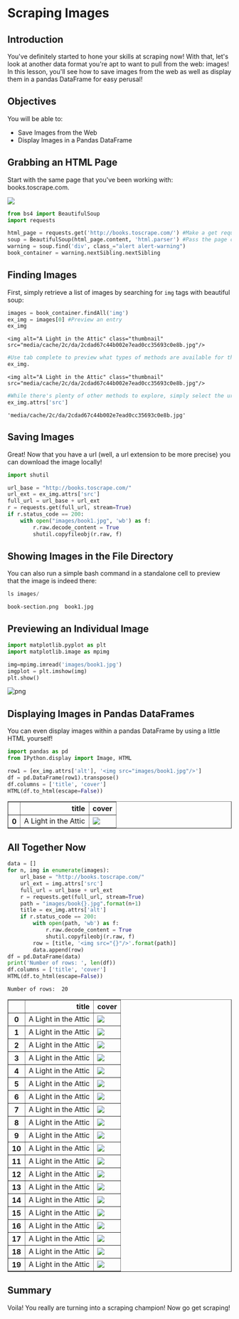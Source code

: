 
# Scraping Images

## Introduction

You've definitely started to hone your skills at scraping now! With that, let's look at another data format you're apt to want to pull from the web: images! In this lesson, you'll see how to save images from the web as well as display them in a pandas DataFrame for easy perusal!

## Objectives

You will be able to:

* Save Images from the Web
* Display Images in a Pandas DataFrame

## Grabbing an HTML Page

Start with the same page that you've been working with: books.toscrape.com.

<img src="images/book-section.png">


```python
from bs4 import BeautifulSoup
import requests
```


```python
html_page = requests.get('http://books.toscrape.com/') #Make a get request to retrieve the page
soup = BeautifulSoup(html_page.content, 'html.parser') #Pass the page contents to beautiful soup for parsing
warning = soup.find('div', class_="alert alert-warning")
book_container = warning.nextSibling.nextSibling
```

## Finding Images

First, simply retrieve a list of images by searching for `img` tags with beautiful soup:


```python
images = book_container.findAll('img')
ex_img = images[0] #Preview an entry
ex_img
```




    <img alt="A Light in the Attic" class="thumbnail" src="media/cache/2c/da/2cdad67c44b002e7ead0cc35693c0e8b.jpg"/>




```python
#Use tab complete to preview what types of methods are available for the entry
ex_img.
```




    <img alt="A Light in the Attic" class="thumbnail" src="media/cache/2c/da/2cdad67c44b002e7ead0cc35693c0e8b.jpg"/>




```python
#While there's plenty of other methods to explore, simply select the url for the image for now.
ex_img.attrs['src']
```




    'media/cache/2c/da/2cdad67c44b002e7ead0cc35693c0e8b.jpg'



## Saving Images

Great! Now that you have a url (well, a url extension to be more precise) you can download the image locally!


```python
import shutil
```


```python
url_base = "http://books.toscrape.com/"
url_ext = ex_img.attrs['src']
full_url = url_base + url_ext
r = requests.get(full_url, stream=True)
if r.status_code == 200:
    with open("images/book1.jpg", 'wb') as f:
        r.raw.decode_content = True
        shutil.copyfileobj(r.raw, f)
```

## Showing Images in the File Directory

You can also run a simple bash command in a standalone cell to preview that the image is indeed there:


```python
ls images/
```

    book-section.png  book1.jpg


## Previewing an Individual Image


```python
import matplotlib.pyplot as plt
import matplotlib.image as mpimg
```


```python
img=mpimg.imread('images/book1.jpg')
imgplot = plt.imshow(img)
plt.show()
```


![png](index_files/index_15_0.png)


## Displaying Images in Pandas DataFrames

You can even display images within a pandas DataFrame by using a little HTML yourself!


```python
import pandas as pd
from IPython.display import Image, HTML
```


```python
row1 = [ex_img.attrs['alt'], '<img src="images/book1.jpg"/>']
df = pd.DataFrame(row1).transpose()
df.columns = ['title', 'cover']
HTML(df.to_html(escape=False))
```




<table border="1" class="dataframe">
  <thead>
    <tr style="text-align: right;">
      <th></th>
      <th>title</th>
      <th>cover</th>
    </tr>
  </thead>
  <tbody>
    <tr>
      <th>0</th>
      <td>A Light in the Attic</td>
      <td><img src="images/book1.jpg"/></td>
    </tr>
  </tbody>
</table>



## All Together Now


```python
data = []
for n, img in enumerate(images):
    url_base = "http://books.toscrape.com/"
    url_ext = img.attrs['src']
    full_url = url_base + url_ext
    r = requests.get(full_url, stream=True)
    path = "images/book{}.jpg".format(n+1)
    title = ex_img.attrs['alt']
    if r.status_code == 200:
        with open(path, 'wb') as f:
            r.raw.decode_content = True
            shutil.copyfileobj(r.raw, f)
        row = [title, '<img src="{}"/>'.format(path)]
        data.append(row)
df = pd.DataFrame(data)
print('Number of rows: ', len(df))
df.columns = ['title', 'cover']
HTML(df.to_html(escape=False))   
```

    Number of rows:  20





<table border="1" class="dataframe">
  <thead>
    <tr style="text-align: right;">
      <th></th>
      <th>title</th>
      <th>cover</th>
    </tr>
  </thead>
  <tbody>
    <tr>
      <th>0</th>
      <td>A Light in the Attic</td>
      <td><img src="images/book1.jpg"/></td>
    </tr>
    <tr>
      <th>1</th>
      <td>A Light in the Attic</td>
      <td><img src="images/book2.jpg"/></td>
    </tr>
    <tr>
      <th>2</th>
      <td>A Light in the Attic</td>
      <td><img src="images/book3.jpg"/></td>
    </tr>
    <tr>
      <th>3</th>
      <td>A Light in the Attic</td>
      <td><img src="images/book4.jpg"/></td>
    </tr>
    <tr>
      <th>4</th>
      <td>A Light in the Attic</td>
      <td><img src="images/book5.jpg"/></td>
    </tr>
    <tr>
      <th>5</th>
      <td>A Light in the Attic</td>
      <td><img src="images/book6.jpg"/></td>
    </tr>
    <tr>
      <th>6</th>
      <td>A Light in the Attic</td>
      <td><img src="images/book7.jpg"/></td>
    </tr>
    <tr>
      <th>7</th>
      <td>A Light in the Attic</td>
      <td><img src="images/book8.jpg"/></td>
    </tr>
    <tr>
      <th>8</th>
      <td>A Light in the Attic</td>
      <td><img src="images/book9.jpg"/></td>
    </tr>
    <tr>
      <th>9</th>
      <td>A Light in the Attic</td>
      <td><img src="images/book10.jpg"/></td>
    </tr>
    <tr>
      <th>10</th>
      <td>A Light in the Attic</td>
      <td><img src="images/book11.jpg"/></td>
    </tr>
    <tr>
      <th>11</th>
      <td>A Light in the Attic</td>
      <td><img src="images/book12.jpg"/></td>
    </tr>
    <tr>
      <th>12</th>
      <td>A Light in the Attic</td>
      <td><img src="images/book13.jpg"/></td>
    </tr>
    <tr>
      <th>13</th>
      <td>A Light in the Attic</td>
      <td><img src="images/book14.jpg"/></td>
    </tr>
    <tr>
      <th>14</th>
      <td>A Light in the Attic</td>
      <td><img src="images/book15.jpg"/></td>
    </tr>
    <tr>
      <th>15</th>
      <td>A Light in the Attic</td>
      <td><img src="images/book16.jpg"/></td>
    </tr>
    <tr>
      <th>16</th>
      <td>A Light in the Attic</td>
      <td><img src="images/book17.jpg"/></td>
    </tr>
    <tr>
      <th>17</th>
      <td>A Light in the Attic</td>
      <td><img src="images/book18.jpg"/></td>
    </tr>
    <tr>
      <th>18</th>
      <td>A Light in the Attic</td>
      <td><img src="images/book19.jpg"/></td>
    </tr>
    <tr>
      <th>19</th>
      <td>A Light in the Attic</td>
      <td><img src="images/book20.jpg"/></td>
    </tr>
  </tbody>
</table>



## Summary

Voila! You really are turning into a scraping champion! Now go get scraping!
